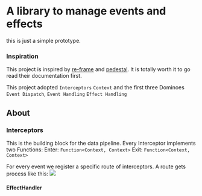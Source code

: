 # A library to manage events and effects

this is just a simple prototype.

### Inspiration
This project is inspired by [re-frame](https://day8.github.io/re-frame/) and [pedestal](http://pedestal.io/). It is 
totally worth it to go read their documentation first.

This project adopted `Interceptors` `Context` and the first three Dominoes `Event Dispatch`,
`Event Handling` `Effect Handling`

## About

### Interceptors
This is the building block for the data pipeline. Every Interceptor implements two Functions:
Enter: `Function<Context, Context>`
Exit: `Function<Context, Context>`

For every event we register a specific route of interceptors. A route gets process like this:
<img src="https://cdn.rawgit.com/lhrb/fxsys/main/resources/interceptors.svg">


#### EffectHandler
